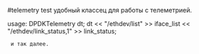 #telemetry test
удобный классец для работы с телеметрией.

usage: 
     DPDKTelemetry dt;
     dt << "/ethdev/list" >> iface_list << "/ethdev/link_status,1" >> link_status;

     и так далее.
